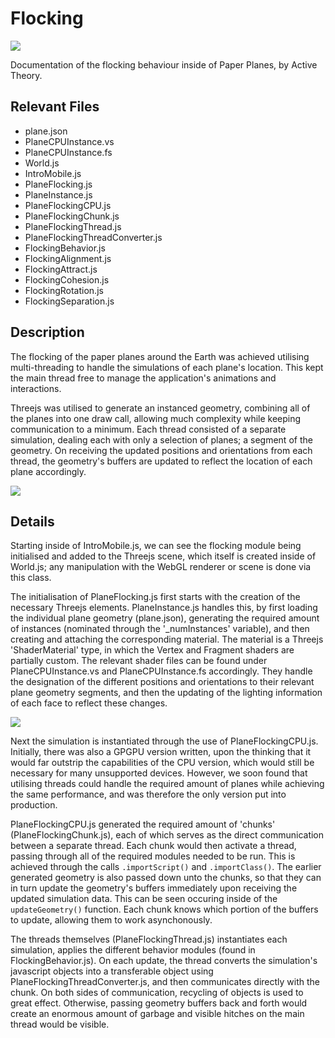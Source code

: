 # Flocking
![](http://i.imgur.com/X8dl0jz.jpg)

Documentation of the flocking behaviour inside of Paper Planes, by Active Theory.

## Relevant Files

- plane.json
- PlaneCPUInstance.vs
- PlaneCPUInstance.fs
- World.js
- IntroMobile.js
- PlaneFlocking.js
- PlaneInstance.js
- PlaneFlockingCPU.js
- PlaneFlockingChunk.js
- PlaneFlockingThread.js
- PlaneFlockingThreadConverter.js
- FlockingBehavior.js
- FlockingAlignment.js
- FlockingAttract.js
- FlockingCohesion.js
- FlockingRotation.js
- FlockingSeparation.js

## Description

The flocking of the paper planes around the Earth was achieved utilising multi-threading to handle the simulations of each plane's location. This kept the main thread free to manage the application's animations and interactions.

Threejs was utilised to generate an instanced geometry, combining all of the planes into one draw call, allowing much complexity while keeping communication to a minimum. Each thread consisted of a separate simulation, dealing each with only a selection of planes; a segment of the geometry. On receiving the updated positions and orientations from each thread, the geometry's buffers are updated to reflect the location of each plane accordingly.

![](https://media.giphy.com/media/1Vhy5H1k7Gny8/giphy.gif)

## Details

Starting inside of IntroMobile.js, we can see the flocking module being initialised and added to the Threejs scene, which itself is created inside of World.js; any manipulation with the WebGL renderer or scene is done via this class.

The initialisation of PlaneFlocking.js first starts with the creation of the necessary Threejs elements. PlaneInstance.js handles this, by first loading the individual plane geometry (plane.json), generating the required amount of instances (nominated through the '_numInstances' variable), and then creating and attaching the corresponding material. The material is a Threejs 'ShaderMaterial' type, in which the Vertex and Fragment shaders are partially custom. The relevant shader files can be found under PlaneCPUInstance.vs and PlaneCPUInstance.fs accordingly. They handle the designation of the different positions and orientations to their relevant plane geometry segments, and then the updating of the lighting information of each face to reflect these changes.

![](http://i.imgur.com/9TdaeH1.jpg)

Next the simulation is instantiated through the use of PlaneFlockingCPU.js. Initially, there was also a GPGPU version written, upon the thinking that it would far outstrip the capabilities of the CPU version, which would still be necessary for many unsupported devices. However, we soon found that utilising threads could handle the required amount of planes while achieving the same performance, and was therefore the only version put into production.

PlaneFlockingCPU.js generated the required amount of 'chunks' (PlaneFlockingChunk.js), each of which serves as the direct communication between a separate thread. Each chunk would then activate a thread, passing through all of the required modules needed to be run. This is achieved through the calls ``.importScript()`` and ``.importClass()``. The earlier generated geometry is also passed down unto the chunks, so that they can in turn update the geometry's buffers immediately upon receiving the updated simulation data. This can be seen occuring inside of the ``updateGeometry()`` function. Each chunk knows which portion of the buffers to update, allowing them to work asynchonously.

The threads themselves (PlaneFlockingThread.js) instantiates each simulation, applies the different behavior modules (found in FlockingBehavior.js). On each update, the thread converts the simulation's javascript objects into a transferable object using PlaneFlockingThreadConverter.js, and then communicates directly with the chunk. On both sides of communication, recycling of objects is used to great effect. Otherwise, passing geometry buffers back and forth would create an enormous amount of garbage and visible hitches on the main thread would be visible.
